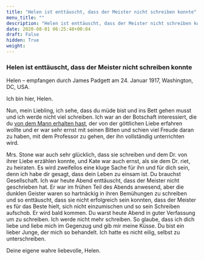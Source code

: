 ```yaml
---
title: "Helen ist enttäuscht, dass der Meister nicht schreiben konnte"
menu_title: ""
description: "Helen ist enttäuscht, dass der Meister nicht schreiben konnte"
date: 2020-08-01 06:25:48+00:84
draft: False
hidden: True
weight:
---
```

### Helen ist enttäuscht, dass der Meister nicht schreiben konnte

Helen – empfangen durch James Padgett am 24. Januar 1917, Washington, DC, USA.

Ich bin hier, Helen.

Nun, mein Liebling, ich sehe, dass du müde bist und ins Bett gehen musst und ich werde nicht viel schreiben. Ich war an der Botschaft interessiert, die du [von dem Mann erhalten hast](/padgett-botschaften/padgett-botschaften-in-reihenfolge-des-datums/padgett-botschaften-1917/cornelies-war-anwesend-als-ueber-die-goettliche-liebe-und-transformation-der-seele-gesprochen-wurde-jep-william-cornelies-24-januar-1917/), der von der göttlichen Liebe erfahren wollte und er war sehr ernst mit seinen Bitten und schien viel Freude daran zu haben, mit dem Professor zu gehen, der ihn vollständig unterrichten wird.

Mrs. Stone war auch sehr glücklich, dass sie schreiben und dem Dr. von ihrer Liebe erzählen konnte, und Kate war auch ernst, als sie dem Dr. riet, zu heiraten. Es wird zweifellos eine kluge Sache für ihn und für dich sein, denn ich habe dir gesagt, dass dein Leben zu einsam ist. Du brauchst Gesellschaft. Ich war heute Abend enttäuscht, dass der Meister nicht geschrieben hat. Er war im frühen Teil des Abends anwesend, aber die dunklen Geister waren so hartnäckig in ihren Bemühungen zu schreiben und so enttäuscht, dass sie nicht erfolgreich sein konnten, dass der Meister es für das Beste hielt, sich nicht einzumischen und so sein Schreiben aufschob. Er wird bald kommen. Du warst heute Abend in guter Verfassung um zu schreiben. Ich werde nicht mehr schreiben. So glaube, dass ich dich liebe und liebe mich im Gegenzug und gib mir meine Küsse. Du bist ein lieber Junge, der mich so behandelt. Ich hatte es nicht eilig, selbst zu unterschreiben.

Deine eigene wahre liebevolle, Helen.
